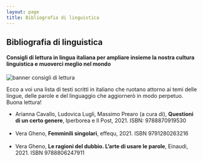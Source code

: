 ```yaml
---
layout: page
title: Bibliografia di linguistica
---
```

## Bibliografia di linguistica
#### Consigli di lettura in lingua italiana per ampliare insieme la nostra cultura linguistica e muoverci meglio nel mondo
![banner consigli di lettura](https://user-images.githubusercontent.com/87431141/225341838-5b729b56-3103-4ed0-84d9-1e1b87f8ad3f.png)
<p>
Ecco a voi una lista di testi scritti in italiano che ruotano attorno ai temi delle lingue, delle parole e del linguaggio che aggiornerò in modo perpetuo. Buona lettura!
</p>
<ul>
  <li>Arianna Cavallo, Ludovica Lugli, Massimo Prearo (a cura di), <b>Questioni di un certo genere</b>, Iperborea e Il Post, 2021. ISBN: 9788870919530</li>
  <br>
  <li>Vera Gheno, <b>Femminili singolari</b>, effequ, 2021. ISBN 9791280263216</li>
  <br>
  <li>Vera Gheno, <b>Le ragioni del dubbio. L’arte di usare le parole</b>, Einaudi, 2021. ISBN 9788806247911</li>
</ul>
